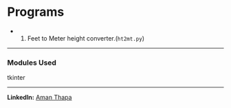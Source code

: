 # Programs
* 1. Feet to Meter height converter.(`ht2mt.py`)

---
### Modules Used
tkinter

---
**LinkedIn:** [Aman Thapa](https://www.linkedin.com/in/aman-thapa-6a35571a2/)
